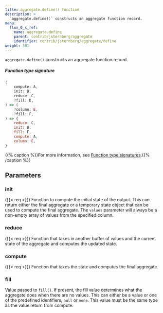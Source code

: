 ```yaml
---
title: aggregate.define() function
description: >
  `aggregate.define()` constructs an aggregate function record.
menu:
  flux_0_x_ref:
    name: aggregate.define
    parent: contrib/jsternberg/aggregate
    identifier: contrib/jsternberg/aggregate/define
weight: 301
---
```


<!------------------------------------------------------------------------------

IMPORTANT: This page was generated from comments in the Flux source code. Any
edits made directly to this page will be overwritten the next time the
documentation is generated. 

To make updates to this documentation, update the function comments above the
function definition in the Flux source code:

https://github.com/influxdata/flux/blob/master/stdlib/contrib/jsternberg/aggregate/aggregate.flux#L109-L117

Contributing to Flux: https://github.com/influxdata/flux#contributing
Fluxdoc syntax: https://github.com/influxdata/flux/blob/master/docs/fluxdoc.md

------------------------------------------------------------------------------->

`aggregate.define()` constructs an aggregate function record.



##### Function type signature

```js
(
    compute: A,
    init: B,
    reduce: C,
    ?fill: D,
) => (
    ?column: E,
    ?fill: F,
) => {
    reduce: C,
    init: B,
    fill: F,
    compute: A,
    column: E,
}
```

{{% caption %}}For more information, see [Function type signatures](/flux/v0.x/function-type-signatures/).{{% /caption %}}

## Parameters

### init
({{< req >}})
Function to compute the initial state of the
output. This can return either the final aggregate or a
temporary state object that can be used to compute the
final aggregate. The `values` parameter will always be a
non-empty array of values from the specified column.



### reduce
({{< req >}})
Function that takes in another buffer of values
and the current state of the aggregate and computes
the updated state.



### compute
({{< req >}})
Function that takes the state and computes the final aggregate.



### fill

Value passed to `fill()`. If present, the fill value determines what
the aggregate does when there are no values.
This can either be a value or one of the predefined
identifiers, `null` or `none`.
This value must be the same type as the value return from
compute.



